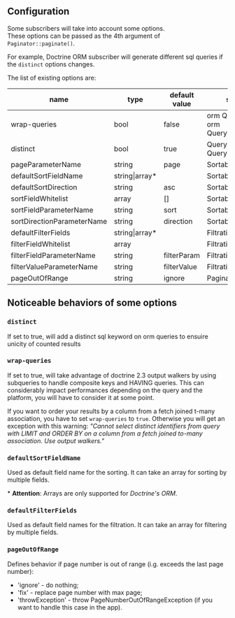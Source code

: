 ## Configuration


Some subscribers will take into account some options.  
These options can be passed as the 4th argument of `Paginator::paginate()`.

For example, Doctrine ORM subscriber will generate different sql queries if the `distinct` options changes.


The list of existing options are:

| name                       | type           | default value | subscribers                                     |
| -------------------------- | -------------- | ------------- | ----------------------------------------------- |
| wrap-queries               | bool           | false         | orm QuerySubscriber, orm QueryBuilderSubscriber |
| distinct                   | bool           | true          | QuerySubscriber, QueryBuilderSubscriber         |
| pageParameterName          | string         | page          | SortableSubscriber                              |
| defaultSortFieldName       | string\|array* |               | SortableSubscriber                              |
| defaultSortDirection       | string         | asc           | SortableSubscriber                              |
| sortFieldWhitelist         | array          | []            | SortableSubscriber                              |
| sortFieldParameterName     | string         | sort          | SortableSubscriber                              |
| sortDirectionParameterName | string         | direction     | SortableSubscriber                              |
| defaultFilterFields        | string\|array* |               | FiltrationSubscriber                            |
| filterFieldWhitelist       | array          |               | FiltrationSubscriber                            |
| filterFieldParameterName   | string         | filterParam   | FiltrationSubscriber                            |
| filterValueParameterName   | string         | filterValue   | FiltrationSubscriber                            |
| pageOutOfRange             | string         | ignore        | PaginationSubscriber                            |


## Noticeable behaviors of some options

### `distinct`

If set to true, will add a distinct sql keyword on orm queries to ensuire unicity of counted results


### `wrap-queries`

If set to true, will take advantage of doctrine 2.3 output walkers by using subqueries to handle composite keys and HAVING queries.
This can considerably impact performances depending on the query and the platform, you will have to consider it at some point.

If you want to order your results by a column from a fetch joined t-many association,
you have to set `wrap-queries` to `true`. Otherwise you will get an exception with this warning:
*"Cannot select distinct identifiers from query with LIMIT and ORDER BY on a column from a fetch joined to-many association. Use output walkers."*


### `defaultSortFieldName`

Used as default field name for the sorting. It can take an array for sorting by multiple fields.

\* **Attention**: Arrays are only supported for *Doctrine's ORM*.


### `defaultFilterFields`

Used as default field names for the filtration. It can take an array for filtering by multiple fields.


### `pageOutOfRange`

Defines behavior if page number is out of range (i.g. exceeds the last page number):
 * 'ignore' - do nothing;
 * 'fix' - replace page number with max page;
 * 'throwException' - throw PageNumberOutOfRangeException (if you want to handle this case in the app).
